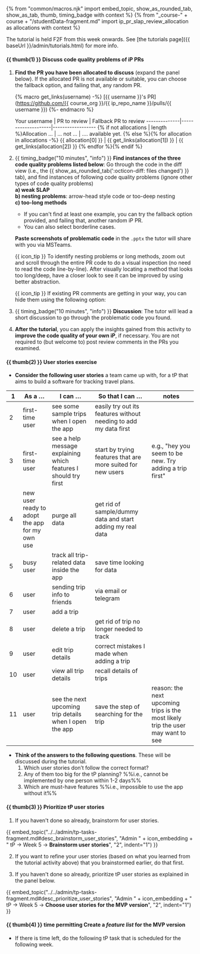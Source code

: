 {% from "common/macros.njk" import embed_topic, show_as_rounded_tab, show_as_tab, thumb, timing_badge with context %}
{% from "_course-" + course + "/studentData-fragment.md" import ip_pr_slap_review_allocation as allocations with context %}

<box type="info">

The tutorial is held F2F from this week onwards. See [the tutorials page]({{ baseUrl }}/admin/tutorials.html) for more info.
</box>

#### {{ thumb(1) }} Discuss code quality problems of iP PRs

<!--div class="indented">

{{ icon_team }} This activity is to be done as a team. One team member needs to be connected to the TV.
</div -->

1. **Find the PR you have been allocated to discuss** (expand the panel below). If the allocated PR is not available or suitable, you can choose the fallback option, and failing that, any random PR.

   <panel header="**PR allocation**" peek>

   {% macro get_links(username) -%}
   [{{ username }}'s PR](https://github.com/{{ course_org }}/{{ ip_repo_name }}/pulls/{{ username }})
   {%- endmacro  %}

   <d-table sortable searchable>
   Your username | PR to review       | Fallback PR to review
   --------------|--------------------|------------------
   {% if not allocations | length %}Allocation ... | ... not ... | .... available yet. {% else %}{% for allocation in allocations -%}
   {{ allocation[0] }} | {{ get_links(allocation[1]) }} | {{ get_links(allocation[2]) }}
   {% endfor %}{% endif %}
   </d-table>
   </panel>
   <p/>

1. {{ timing_badge("10 minutes", "info") }} **Find instances of the three code quality problems listed below**: Go through the code in the diff view (i.e., the {{ show_as_rounded_tab(':octicon-diff: files changed') }} tab), and find instances of following code quality problems <span class="text-danger">(ignore other types of code quality problems)</span><br>
   **a) weak SLAP**<br>
   **b) nesting problems**: arrow-head style code or too-deep nesting<br>
   **c) too-long methods**<br>
   * If you can't find at least one example, you can try the fallback option provided, and failing that, another random iP PR.
   * You can also select borderline cases.

   **Paste screenshots of problematic code** in the `.pptx` the tutor will share with you via MSTeams.

   <box>

   {{ icon_tip }} To identify nesting problems or long methods, zoom out and scroll through the entire PR code to do a visual inspection (no need to read the code line-by-line). After visually locating a method that looks too long/deep, have a closer look to see it can be improved by using better abstraction.

   {{ icon_tip }} If existing PR comments are getting in your way, you can hide them using the following option:
   <pic src="..\..\book\gitAndGithub\reviewPRs\images\hideExistingComments.png" />
   <include src="..\..\book\gitAndGithub\reviewPRs\text.md#tip-pr-split-view" inline />
   </box>


1. {{ timing_badge("10 minutes", "info") }} **Discussion**: The tutor will lead a short discussion to go through the problematic code you found.

1. **After the tutorial**, you can apply the insights gained from this activity to **improve the code quality of your own iP**, if necessary.
   <box type="info" seamless>
   You are not required to (but welcome to) post review comments in the PRs you examined.
   </box>


#### {{ thumb(2) }} User stories exercise

* **Consider the following user stories** a team came up with, for a tP that aims to build a software for tracking travel plans.

<div class="indented-level2">

1 | As a … | I can … | So that I can … | notes |
-|-------|---------|-----------------|-------|
2 | first-time user | see some sample trips when I open the app | easily try out its features without needing to add my data first |
3 | first-time user | see a help message explaining which features I should try first | start by trying features that are more suited for new users | e.g., "hey you seem to be new. Try adding a trip first"
4 | new user ready to adopt the app for my own use | purge all data | get rid of sample/dummy data and start adding my real data |
5 | busy user | track all trip-related data inside the app | save time looking for data |
6 | user | sending trip info to friends | via email or telegram |
7 | user | add a trip |  |
8 | user | delete a trip | get rid of trip no longer needed to track |
9 | user | edit trip details | correct mistakes I made when adding a trip |
10 | user | view all trip details | recall details of trips |
11 | user | see the next upcoming trip details when I open the app | save the step of searching for the trip | reason: the next upcoming trips is the most likely trip the user may want to see
</div>

* **Think of the answers to the following questions**. These will be discussed during the tutorial.
  1. Which user stories don’t follow the correct format?
  1. Any of them too big for the tP planning? %%i.e., cannot be implemented by one person within 1-2 days%%
  1. Which are must-have features %%i.e., impossible to use the app without it%%




#### {{ thumb(3) }} Prioritize tP user stories

1. If you haven't done so already, brainstorm for user stories.

{{ embed_topic("../../admin/tp-tasks-fragment.md#desc_brainstorm_user_stories", "Admin " + icon_embedding + " tP → Week 5 → **Brainstorm user stories**", "2", indent="1") }}

2. If you want to refine your user stories (based on what you learned from the tutorial activity above) that you brainstormed earlier, do that first.

1. If you haven't done so already, prioritize tP user stories as explained in the panel below.

{{ embed_topic("../../admin/tp-tasks-fragment.md#desc_prioritize_user_stories", "Admin " + icon_embedding + " tP → Week 5 → **Choose user stories for the MVP version**", "2", indent="1") }}


#### {{ thumb(4) }} <span class="badge bg-secondary">time permitting</span> Create a _feature list_ for the MVP version

* If there is time left, do the following tP task that is scheduled for the following week.

<div class="indented-level1">

<panel header="%%Admin {{ icon_embedding }} **tP → week 6 → Conceptualize the MVP version**%%" expanded >

<include src="../../admin/tp-tasks-fragment.md#desc_conceptualize_first_version" />
</panel>
</div>
